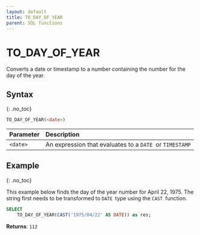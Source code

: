 ```yaml
---
layout: default
title: TO_DAY_OF_YEAR
parent: SQL functions
---
```


# TO\_DAY\_OF\_YEAR

Converts a date or timestamp to a number containing the number for the day of the year.

## Syntax
{: .no_toc}

```sql
​​TO_DAY_OF_YEAR(<date>)​​
```

| Parameter | Description                                             |
| :--------- | :------------------------------------------------------- |
| `<date>`  | An expression that evaluates to a `DATE `or `TIMESTAMP` |

## Example
{: .no_toc}

This example below finds the day of the year number for April 22, 1975. The string first needs to be transformed to `DATE `type using the `CAST `function.

```sql
SELECT
    TO_DAY_OF_YEAR(CAST('1975/04/22' AS DATE)) as res;
```

**Returns**: `112`
